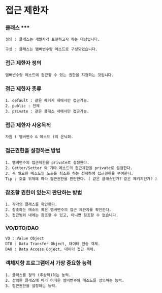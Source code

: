 # 접근 제한자
### 클래스 ***
    정의 : 클래스는 개발자가 표현하고자 하는 대상입니다.

    구성 : 클래스는 멤버변수랑 메소드로 구성되었습니다.

### 접근 제한자 정의
    멤버변수랑 메소드에 접근할 수 있는 권한을 지정하는 것입니다.

### 접근 제한자 종류
    1. default : 같은 페키지 내에서만 접근가능.
    2. public : 전체
    3. private : 같은 클래스 내에서만 접근가능.

### 접근 제한자 사용목적
    자원 ( 멤버변수 & 메소드 )의 은닉화.

### 접근권한을 설정하는 방법
    1. 멤버변수의 접근제한을 private로 설정한다.
    2. Getter/Setter 외 기타 메소드의 접근제한을 private로 설정한다.
    3. 꼭 필요한 메소드의 노출을 최소화 하는 전제하에 접근권한을 부여한다.
    Tip : 호출 위체에 따라 접근권한을 판단한다. ( 같은 클래스인가? 같은 페키지인가? )

### 참조할 권한이 있는지 판단하는 방법
    1. 각각의 클래스를 확인한다.
    2. 참조하는 메소드 혹은 멤버변수의 접근 제한자를 확인한다.
    3. 접근범위 내에는 참조할 수 있고, 아니면 참조할 수 없습니다.

### VO/DTO/DAO
    VO : Value Object
    DTO : Data Transfer Object, 데이터 전송 객체.
    DAO : Data Access Object, 데이터 접근 객체.

### 객체지향 프로그램에서 가장 중요한 능력
    1. 클래스를 정의 (추상화)하는 능력.
    2. 정의한 클래스에 따라 어떠한 멤버변수와 메소드를 정의하는 능력.
    3. 접근권한을 설정하는 능력.




    
